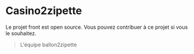 # Casino2zipette

Le projet front est open source. Vous pouvez contribuer à ce projet si vous le souhaitez.

> L'équipe ballon2zipette